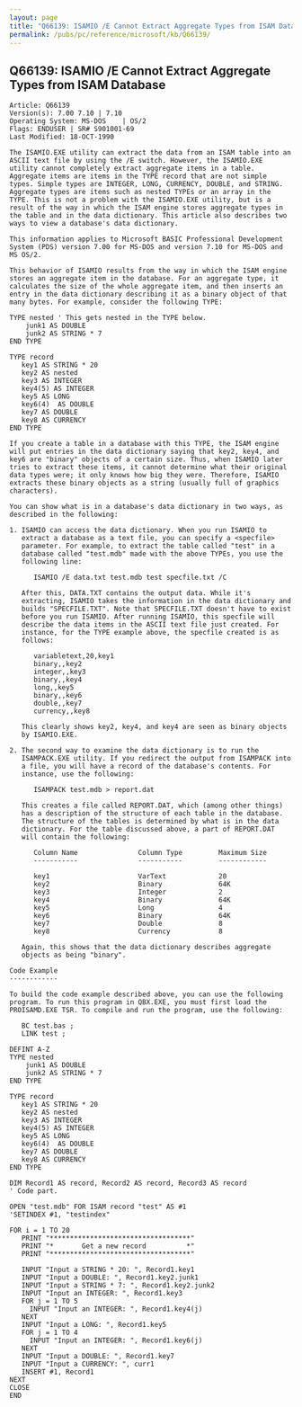 ```yaml
---
layout: page
title: "Q66139: ISAMIO /E Cannot Extract Aggregate Types from ISAM Database"
permalink: /pubs/pc/reference/microsoft/kb/Q66139/
---
```


## Q66139: ISAMIO /E Cannot Extract Aggregate Types from ISAM Database

	Article: Q66139
	Version(s): 7.00 7.10 | 7.10
	Operating System: MS-DOS    | OS/2
	Flags: ENDUSER | SR# S901001-69
	Last Modified: 18-OCT-1990
	
	The ISAMIO.EXE utility can extract the data from an ISAM table into an
	ASCII text file by using the /E switch. However, the ISAMIO.EXE
	utility cannot completely extract aggregate items in a table.
	Aggregate items are items in the TYPE record that are not simple
	types. Simple types are INTEGER, LONG, CURRENCY, DOUBLE, and STRING.
	Aggregate types are items such as nested TYPEs or an array in the
	TYPE. This is not a problem with the ISAMIO.EXE utility, but is a
	result of the way in which the ISAM engine stores aggregate types in
	the table and in the data dictionary. This article also describes two
	ways to view a database's data dictionary.
	
	This information applies to Microsoft BASIC Professional Development
	System (PDS) version 7.00 for MS-DOS and version 7.10 for MS-DOS and
	MS OS/2.
	
	This behavior of ISAMIO results from the way in which the ISAM engine
	stores an aggregate item in the database. For an aggregate type, it
	calculates the size of the whole aggregate item, and then inserts an
	entry in the data dictionary describing it as a binary object of that
	many bytes. For example, consider the following TYPE:
	
	TYPE nested ' This gets nested in the TYPE below.
	    junk1 AS DOUBLE
	    junk2 AS STRING * 7
	END TYPE
	
	TYPE record
	   key1 AS STRING * 20
	   key2 AS nested
	   key3 AS INTEGER
	   key4(5) AS INTEGER
	   key5 AS LONG
	   key6(4)  AS DOUBLE
	   key7 AS DOUBLE
	   key8 AS CURRENCY
	END TYPE
	
	If you create a table in a database with this TYPE, the ISAM engine
	will put entries in the data dictionary saying that key2, key4, and
	key6 are "binary" objects of a certain size. Thus, when ISAMIO later
	tries to extract these items, it cannot determine what their original
	data types were; it only knows how big they were. Therefore, ISAMIO
	extracts these binary objects as a string (usually full of graphics
	characters).
	
	You can show what is in a database's data dictionary in two ways, as
	described in the following:
	
	1. ISAMIO can access the data dictionary. When you run ISAMIO to
	   extract a database as a text file, you can specify a <specfile>
	   parameter. For example, to extract the table called "test" in a
	   database called "test.mdb" made with the above TYPEs, you use the
	   following line:
	
	      ISAMIO /E data.txt test.mdb test specfile.txt /C
	
	   After this, DATA.TXT contains the output data. While it's
	   extracting, ISAMIO takes the information in the data dictionary and
	   builds "SPECFILE.TXT". Note that SPECFILE.TXT doesn't have to exist
	   before you run ISAMIO. After running ISAMIO, this specfile will
	   describe the data items in the ASCII text file just created. For
	   instance, for the TYPE example above, the specfile created is as
	   follows:
	
	      variabletext,20,key1
	      binary,,key2
	      integer,,key3
	      binary,,key4
	      long,,key5
	      binary,,key6
	      double,,key7
	      currency,,key8
	
	   This clearly shows key2, key4, and key4 are seen as binary objects
	   by ISAMIO.EXE.
	
	2. The second way to examine the data dictionary is to run the
	   ISAMPACK.EXE utility. If you redirect the output from ISAMPACK into
	   a file, you will have a record of the database's contents. For
	   instance, use the following:
	
	      ISAMPACK test.mdb > report.dat
	
	   This creates a file called REPORT.DAT, which (among other things)
	   has a description of the structure of each table in the database.
	   The structure of the tables is determined by what is in the data
	   dictionary. For the table discussed above, a part of REPORT.DAT
	   will contain the following:
	
	      Column Name               Column Type         Maximum Size
	      -----------               -----------         ------------
	
	      key1                      VarText             20
	      key2                      Binary              64K
	      key3                      Integer             2
	      key4                      Binary              64K
	      key5                      Long                4
	      key6                      Binary              64K
	      key7                      Double              8
	      key8                      Currency            8
	
	   Again, this shows that the data dictionary describes aggregate
	   objects as being "binary".
	
	Code Example
	------------
	
	To build the code example described above, you can use the following
	program. To run this program in QBX.EXE, you must first load the
	PROISAMD.EXE TSR. To compile and run the program, use the following:
	
	   BC test.bas ;
	   LINK test ;
	
	DEFINT A-Z
	TYPE nested
	    junk1 AS DOUBLE
	    junk2 AS STRING * 7
	END TYPE
	
	TYPE record
	   key1 AS STRING * 20
	   key2 AS nested
	   key3 AS INTEGER
	   key4(5) AS INTEGER
	   key5 AS LONG
	   key6(4)  AS DOUBLE
	   key7 AS DOUBLE
	   key8 AS CURRENCY
	END TYPE
	
	DIM Record1 AS record, Record2 AS record, Record3 AS record
	' Code part.
	
	OPEN "test.mdb" FOR ISAM record "test" AS #1
	'SETINDEX #1, "testindex"
	
	FOR i = 1 TO 20
	   PRINT "***********************************"
	   PRINT "*       Get a new record          *"
	   PRINT "***********************************"
	
	   INPUT "Input a STRING * 20: ", Record1.key1
	   INPUT "Input a DOUBLE: ", Record1.key2.junk1
	   INPUT "Input a STRING * 7: ", Record1.key2.junk2
	   INPUT "Input an INTEGER: ", Record1.key3
	   FOR j = 1 TO 5
	     INPUT "Input an INTEGER: ", Record1.key4(j)
	   NEXT
	   INPUT "Input a LONG: ", Record1.key5
	   FOR j = 1 TO 4
	     INPUT "Input an INTEGER: ", Record1.key6(j)
	   NEXT
	   INPUT "Input a DOUBLE: ", Record1.key7
	   INPUT "Input a CURRENCY: ", curr1
	   INSERT #1, Record1
	NEXT
	CLOSE
	END

